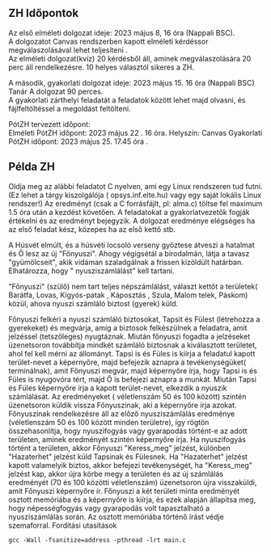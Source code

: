 ## ZH Időpontok

Az első elméleti dolgozat ideje: 2023 május 8, 16 óra (Nappali BSC).   
A dolgozatot Canvas rendszerben kapott elméleti kérdéssor megválaszolásával lehet teljesíteni .  
Az elméleti dolgozat(kvíz) 20 kérdésből áll, aminek megválaszolására 20 perc áll rendelkezésre.
10 helyes választól sikeres a ZH.

A második, gyakorlati dolgozat ideje: 2023 május 15. 16 óra (Nappali BSC)
Tanár
A dolgozat 90 perces.  
A gyakorlati zárthelyi feladatát a feladatok között lehet majd olvasni, és fájlfeltöltéssel a megoldást feltölteni.

PótZH tervezett időpont:  
Elméleti PótZH időpont: 2023 május 22 . 16 óra. Helyszín: Canvas
Gyakorlati PótZH időpont: 2023 május 25. 17.45 óra .

## Példa ZH

Oldja meg az alábbi feladatot C nyelven, ami egy Linux rendszeren tud futni. (Ez lehet a tárgy kiszolgálója (
opsys.inf.elte.hu) vagy egy saját lokális Linux rendszer!) Az eredményt (csak a C forrásfájlt, pl: alma.c) töltse fel
maximum 1.5 óra után a kezdést követően. A feladatokat a gyakorlatvezetők fogják értékelni és az eredményt bejegyzik. A
dolgozat eredménye elégséges ha az első feladat kész, közepes ha az első kettő stb.

A Húsvét elmúlt, és a húsvéti locsoló verseny győztese átveszi a hatalmat és Ő lesz az új "Főnyuszi". Ahogy végigsétál a
birodalmán, látja a tavasz "gyümölcseit", akik vidáman szaladgálnak a frissen kizöldült határban. Elhatározza, hogy "
nyusziszámlálást" kell tartani.

"Főnyuszi" (szülő) nem tart teljes népszámlálást, választ kettőt a területek( Barátfa, Lovas, Kígyós-patak , Káposztás ,
Szula, Malom telek, Páskom) közül, ahova nyuszi számláló biztost (gyerek) küld.

Főnyuszi felkéri a nyuszi számláló biztosokat, Tapsit és Fülest (létrehozza a gyerekeket) és megvárja, amíg a biztosok
felkészülnek a feladatra, amit jelzéssel (tetszőleges) nyugtáznak. Miután főnyuszi fogadta a jelzéseket üzenetsoron
továbbítja mindkét számláló biztosnak a kiválasztott területet, ahol fel kell mérni az állományt. Tapsi is és Füles is
kiírja a feladatul kapott terület-nevet a képernyőre, majd befejezik aznapra a tevékenységüket( terminálnak), amit
Főnyuszi megvár, majd képernyőre írja, hogy Tapsi is és Füles is nyugovóra tért, majd Ő is befejezi aznapra a munkát.
Miután Tapsi és Füles képernyőre írja a kapott terület-nevet, elkezdik a nyuszik számlálását. Az eredményeket (
véletlenszám 50 és 100 között) szintén üzenetsoron küldik vissza Főnyuszinak, aki a képernyőre írja azokat. Főnyuszinak
rendelkezésre áll az előző nyusziszámlálás eredménye (véletlenszám 50 és 100 között minden területre), így rögtön
összehasonlítja, hogy nyuszifogyás vagy gyarapodás történt-e az adott területen, aminek eredményét szintén képernyőre
írja.
Ha nyuszifogyás történt a területen, akkor Főnyuszi "Keress_meg" jelzést, különben "Hazaterhet" jelzést küld Tapsinak és
Fülesnek. Ha "Hazaterhet" jelzést kapott valamelyik biztos, akkor befejezi tevékenységét, ha "Keress_meg" jelzést kap,
akkor újra körbe megy a területen és az új számlálás eredményét (70 és 100 közötti véletlenszám) üzenetsoron újra
visszaküldi, amit Főnyuszi képernyőre ír.
Főnyuszi a két területi minta eredményét osztott memóriába és a képernyőre is kiírja, és ezek alapján állapítsa meg,
hogy népességfogyás vagy gyarapodás volt tapasztalható a nyusziszámlálás során. Az osztott memóriába történő írást védje
szemaforral.
Fordítási utasítások

```shell
gcc -Wall -fsanitize=address -pthread -lrt main.c 
```
